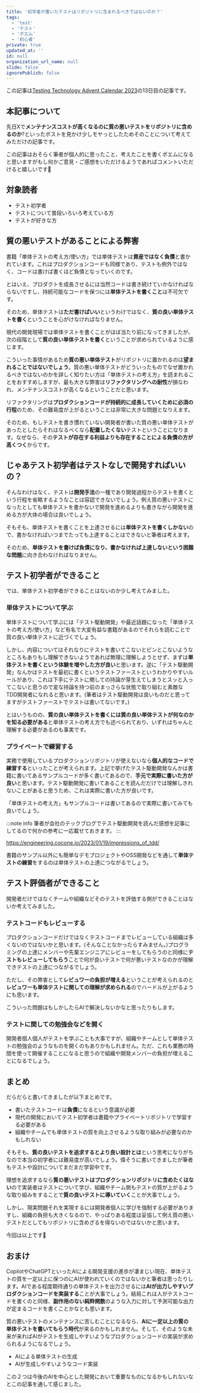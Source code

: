 ```yaml
---
title: '初学者が書いたテストはリポジトリに含まれるべきではないのか？'
tags:
  - 'test'
  - 'テスト'
  - 'ポエム'
  - '初心者'
private: true
updated_at: ''
id: null
organization_url_name: null
slide: false
ignorePublish: false
---
```


この記事は[Testing Technology Advent Calendar 2023](https://qiita.com/advent-calendar/2023/testing-tech)の13日目の記事です。

## 本記事について

先日Xで**メンテナンスコストが高くなるのに質の悪いテストをリポジトリに含めるのか**?といったポストを見かけ少しモヤっとしたためそのことについて考えてみただけの記事です。

この記事はおそらく筆者が個人的に思ったこと、考えたことを書くポエムになると思いますがもし何かご意見・ご感想をいただけるようであればコメントいただけると嬉しいです🙌

## 対象読者

- テスト初学者
- テストについて普段いろいろ考えている方
- テストが好きな方

## 質の悪いテストがあることによる弊害

書籍「単体テストの考え方/使い方」では単体テストは**資産ではなく負債**と書かれています。これはプロダクションコードも同様であり、テストも例外ではなく、コードは書けば書くほど負債となっていくのです。

とはいえ、プロダクトを成長させるには当然コードは書き続けていかなければならないですし、持続可能なコードを保つには**単体テストを書くこと**は不可欠です。

そのため、単体テストは**ただ書けばいい**というわけではなく、**質の良い単体テストを書く**ということを心がけなければなりません。

現代の開発現場では単体テストを書くことがほぼ当たり前になってきましたが、次の段階として**質の良い単体テストを書く**ということが求められているように感じます。

こういった事情があるため**質の悪い単体テスト**がリポジトリに置かれるのは**望まれることではないでしょう**。質の悪い単体テストがどういったものでなぜ置かれるべきではないのかを詳しく知りたい方は「単体テストの考え方」を読まれることをおすすめしますが、最も大きな弊害は**リファクタリングへの耐性**が損なわれ、メンテナンスコストが高くなるということだと思います。

リファクタリングは**プロダクションコードが持続的に成長していくために必須の行程**のため、その難易度が上がるということは非常に大きな問題となりえます。

そのため、もしテストを書き慣れていない開発者が書いた質の悪い単体テストがあったとしたらそれはなるべくなら**配置したくない**テストということになります。なぜなら、その**テストが存在する利益よりも存在することによる負債の方が高くつく**からです。

## じゃあテスト初学者はテストなしで開発すればいいの？

そんなわけはなく、テストは**開発手法**の一種であり開発過程からテストを書くという行程を省略するようなことは容認できないでしょう。例え質の悪いテストになったとしても単体テストを書かないで開発を進めるよりも書きながら開発を進める方が大体の場合は良いでしょう。

そもそも、単体テストを書くことを上達させるには**単体テストを書くしかない**ので、書かなければいつまでたっても上達することはできないと筆者は考えます。

そのため、**単体テストを書けば負債になり、書かなければ上達しないという困難な問題**に向き合わなければなりません。

## テスト初学者ができること

では、単体テスト初学者ができることはないのか少し考えてみました。

### 単体テストについて学ぶ

単体テストについて学ぶには「テスト駆動開発」や最近話題になった「単体テストの考え方/使い方」など有名で大変有益な書籍があるのでそれらを読むことで質の良い単体テストに近づくでしょう。

しかし、内容についてはそれなりにテストを書いてこないとピンとこないようなところもありもし理解できないようであれば無理に理解しようとせず、まずは**単体テストを書くという体験を増やした方が良い**と思います。逆に「テスト駆動開発」なんかはテストを最初に書くというテストファーストというわかりやすいルールがあり、これは下手にテストに関しての持論が芽生えてしまうとスッと入ってこないと思うので変な持論を持つ前のまっさらな状態で取り組むと素敵なTDD開発者になれると思います。(筆者はテスト駆動開発は良いものだと思ってますがテストファーストでテストは書いてないです。)

とはいうものの、**質の良い単体テストを書くには質の良い単体テストが何なのかを知る必要がある**と単体テストの考え方でも述べられており、いずれはちゃんと理解する必要があるのも事実です。

### プライベートで練習する

実務で使用しているプロダクションリポジトリが使えないなら**個人的なコードで練習する**といったことが考えられます。上記で挙げたテスト駆動開発なんかは書籍に書いてあるサンプルコードが多く書いてあるので、**手元で実際に書いた方が良い**と思います。テスト駆動開発に書いてあることを読んだだけでは理解しきれないことがあると思うため、これは実際に書いた方が良いです。

「単体テストの考え方」もサンプルコードは書いてあるので実際に書いてみても良いでしょう。

:::note info
筆者が会社のテックブログでテスト駆動開発を読んだ感想を記事にしてるので何かの参考に一応載せておきます。
:::

https://engineering.cocone.io/2023/01/19/impressions_of_tdd/

書籍のサンプル以外にも簡単なデモプロジェクトやOSS開発などを通して**単体テストの練習**をするのは単体テストの上達につながるでしょう。

## テスト評価者ができること

開発者だけではなくチームや組織などそのテストを評価する側ができることはないか考えてみました。

### テストコードもレビューする

プロダクションコードだけではなくテストコードまでレビューしている組織は多くないのではないかと思います。(そんなことなかったらすみません。)プログラミングの上達にメンバーや先輩エンジニアにレビューをしてもらうのと同様に**テストもレビューしてもらう**ことで何が良いテストで何が悪いテストなのかが理解できテストの上達につながるでしょう。

ただし、その弊害として**レビュワーの負担が増える**ということが考えられるのと**レビュワーも単体テストに関しての理解が求められる**のでハードルが上がるようにも思います。

こういった問題はもしかしたらAIで解決しないかなと思ったりもします。

### テストに関しての勉強会などを開く

開発者個人個人がテストを学ぶことも大事ですが、組織やチームとして単体テストの勉強会のようなものを開くのもありかもしれません。ただ、これも業務の時間を使って開催することになると思うので組織や開発メンバーの負担が増えることになるでしょう。

## まとめ

だらだらと書いてきましたが以下まとめです。

- 書いたテストコードは**負債**になるという意識が必要
- 現代の開発においてテスト初学者は書籍やプライベートリポジトリで学習する必要がある
- 組織やチームでも単体テストの質を向上させるような取り組みが必要なのかもしれない

そもそも、**質の良いテストを追求するとより良い設計とは**という思考になりがちなので本当の初学者には難易度が高いでしょう。偉そうに書いてきましたが筆者もテストや設計についてまだまだ学習中です。

理想を追求するなら**質の悪いテストはプロダクションリポジトリに含めたくはない**ので実装者はテストについて学び、組織やチーム側もテストの質が上がるような取り組みをすることで**質の良いテストに導いていく**ことが大事でしょう。

しかし、現実問題それを実現するには開発者個人に学びを強制する必要がありますし、組織の負担も大きくなるので、やっぱりある程度は妥協して例え質の悪いテストだとしてもリポジトリに含めざるを得ないのではないかと思います。

今回は以上です🐼

## おまけ

CopilotやChatGPTといったAIによる開発支援の進歩が凄まじい現在、単体テストの質を一定以上に保つのにAIが使われていくのではないかと筆者は思ったりします。AIである程度期待通りの単体テストを出力させるには**AIが出力しやすいプロダクションコードを実装する**ことが大事でしょう。結局これは人がテストコードを書くのと同様、**副作用のない純粋関数**のような入力に対して予測可能な出力が定まるコードを書くことかなとも思います。

質の悪いテストのメンテナンスに苦しむことになるなら、**AIに一定以上の質の単体テストを書いてもらう時代**が来るのかもしれません。そして、そのような未来が来ればAIがテストを生成しやすいようなプロダクションコードの実装が求められるようになるでしょう。

- AIによる単体テストの生成
- AIが生成しやすいようなコード実装

この２つは今後のAIを中心とした開発において重要なものになるかもしれないなとこの記事を通して感じました。